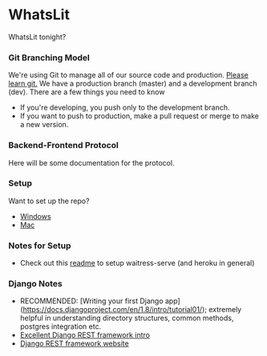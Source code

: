 # WhatsLit
WhatsLit tonight?

### Git Branching Model
We're using Git to manage all of our source code and production. [Please learn git.](https://www.atlassian.com/git/tutorials/) We have a production branch (master) and a development branch (dev). There are a few things you need to know
 *  If you're developing, you push only to the development branch.
 * If you want to push to production, make a pull request or merge to make a new version.

### Backend-Frontend Protocol
Here will be some documentation for the protocol.

### Setup
Want to set up the repo?
 * [Windows](windows.md)
 * [Mac](mac.md)

### Notes for Setup
 * Check out this [readme](https://github.com/etianen/django-herokuapp) to setup waitress-serve (and heroku in general)

### Django Notes
 * RECOMMENDED: [Writing your first Django app] (https://docs.djangoproject.com/en/1.8/intro/tutorial01/); extremely helpful in understanding directory structures, common methods, postgres integration etc.
 * [Excellent Django REST framework intro](https://github.com/rancavil/django-py3-openshift-quickstart/wiki/Creating-a-REST-service-API-with-Django-and-Django-Rest-Framework)
 * [Django REST framework website](http://www.django-rest-framework.org/#quickstart)
